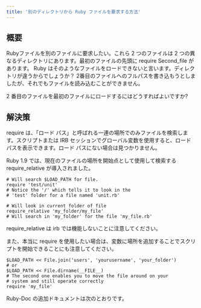 ```yaml
---
title: '別のディレクトリから Ruby ファイルを要求する方法'
---
```


## 概要
Rubyファイルを別のファイルに要求したい。これら 2 つのファイルは 2 つの異なるディレクトリにあります。最初のファイルの先頭に require Second_file があります。 Ruby はそのようなファイルをロードできないと言います。ディレクトリが違うからでしょうか？ 2番目のファイルへのフルパスを書き込もうとしましたが、それでもファイルを読み込むことができません。

2 番目のファイルを最初のファイルにロードするにはどうすればよいですか?

## 解決策
require は、「ロード パス」と呼ばれる一連の場所でのみファイルを検索します。スクリプトまたは IRB セッションでグローバル変数を使用すると、ロード パスを表示できます。ロード パスにない場合は見つかりません。

Ruby 1.9 では、現在のファイルの場所を開始点として使用して検索する require_relative が導入されました。

```
# Will search $LOAD_PATH for file. 
require 'test/unit'
# Notice the '/' which tells it to look in the 
# 'test' folder for a file named 'unit.rb'

# Will look in current folder of file
require_relative 'my_folder/my_file'
# Will search in 'my_folder' for the file 'my_file.rb'

```
require_relative は irb では機能しないことに注意してください。

また、本当に require を使用したい場合は、変数に場所を追加することでスクリプトを開始できることにも注意してください。

```
$LOAD_PATH << File.join('users', 'yourusername', 'your_folder')
# or
$LOAD_PATH << File.dirname(__FILE__)
# The second one enables you to move the file around on your
# system and still operate correctly
require 'my_file'

```
Ruby-Doc の追加ドキュメントは次のとおりです。

